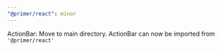 ```yaml
---
"@primer/react": minor
---
```


ActionBar: Move to main directory. ActionBar can now be imported from `'@primer/react'`

